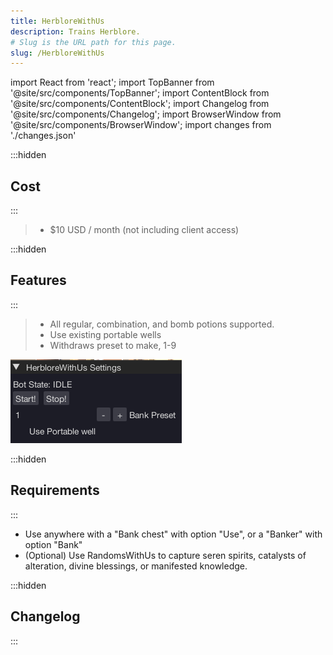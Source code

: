 ```yaml
---
title: HerbloreWithUs
description: Trains Herblore.
# Slug is the URL path for this page.
slug: /HerbloreWithUs
---
```


import React from 'react';
import TopBanner from '@site/src/components/TopBanner';
import ContentBlock from '@site/src/components/ContentBlock';
import Changelog from '@site/src/components/Changelog';
import BrowserWindow from '@site/src/components/BrowserWindow';
import changes from './changes.json'

<TopBanner title="HerbloreWithUs" version="v1.0.6" author="BotWithUs" offical="OFFICAL SCRIPT" skill="Herblore">
</TopBanner>

:::hidden

## Cost

:::

<ContentBlock title="Cost">

> - $10 USD / month (not including client access)

</ContentBlock>

:::hidden

## Features

:::

<ContentBlock title="Features">

> - All regular, combination, and bomb potions supported.
> - Use existing portable wells
> - Withdraws preset to make, 1-9

![Example](01HerbWithus.png)

</ContentBlock>

:::hidden

## Requirements

:::
<ContentBlock title="Requirements">

- Use anywhere with a "Bank chest" with option "Use", or a "Banker" with option "Bank"
- (Optional) Use RandomsWithUs to capture seren spirits, catalysts of alteration, divine blessings, or manifested knowledge.

</ContentBlock>

:::hidden

## Changelog

:::

<Changelog changes={changes}>

</Changelog>
